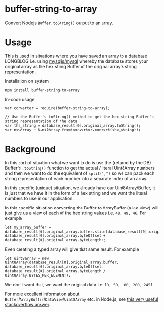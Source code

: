 # buffer-string-to-array
Convert Nodejs `Buffer.toString()` output to an array.

# Usage
This is used in situations where you have saved an array to a database LONGBLOG i.e. using [mysqljs/mysql](https://github.com/mysqljs/mysql/issues/2360) whereby the database stores your original array as the hex string Buffer of the original array's string representation.

Installation on system
```
npm install buffer-string-to-array
```

In-code usage
```
var converter = require(buffer-string-to-array);

// Use the Buffer's toString() method to get the hex string Buffer's string representation of the data
var the_string = database_result[0].original_array.toString();
var newArray = Uint8Array.from(converter.convert(the_string));
```

# Background

In this sort of situation what we want to do is use the (returnd by the DB) Buffer's `.toString()` function to get the actual / literal Uint8Array numbers and then we want to do the equivalent of `split(",")` so we can pack each string representation of each number into a separate index of an array.

In this specific (unique) situation, we already have our Uint8Array/Buffer, it is just that we have it in the form of a hex string and we want the literal numbers to use in our application.

In this specific situation converting the Buffer to ArrayBuffer (a.k.a view) will just give us a view of each of the hex string values i.e. `48, 49, 46`. For example
```
let my_array_buffer = database_result[0].original_array.buffer.slice(database_result[0].original_array.byteOffset, database_result[0].original_array.byteOffset + database_result[0].original_array.byteLength);
```
Even creating a typed array will give that same result. For example
```
let uint8array = new Uint8Array(database_result[0].original_array.buffer, database_result[0].original_array.byteOffset, database_result[0].original_array.byteLength / Uint8Array.BYTES_PER_ELEMENT);

```

We don't want that, we want the original data i.e. `[0, 50, 100, 200, 245]`

For more excellent information about `Buffer`/`ArrayBuffer`/`DataView`/`Uint8Array` etc. in Node.js, see [this very useful stackoverflow answer](https://stackoverflow.com/questions/8609289/convert-a-binary-nodejs-buffer-to-javascript-arraybuffer/31394257#31394257).